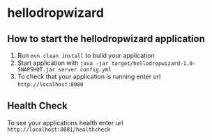 # hellodropwizard

How to start the hellodropwizard application
---

1. Run `mvn clean install` to build your application
1. Start application with `java -jar target/hellodropwizard-1.0-SNAPSHOT.jar server config.yml`
1. To check that your application is running enter url `http://localhost:8080`

Health Check
---

To see your applications health enter url `http://localhost:8081/healthcheck`
